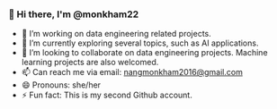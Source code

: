 ### 👋 Hi there, I'm @monkham22

- 🔭 I’m working on data engineering related projects.
- 🌱 I’m currently exploring several topics, such as AI applications.
- 👯 I’m looking to collaborate on data engineering projects. Machine learning projects are also welcomed.
- 📫 Can reach me via email: nangmonkham2016@gmail.com
- 😄 Pronouns: she/her
- ⚡ Fun fact: This is my second Github account.

